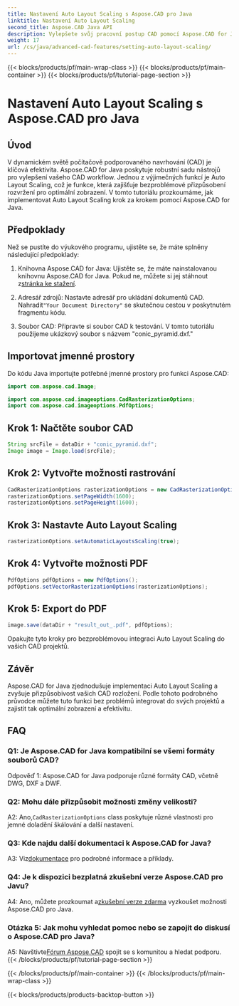 ```yaml
---
title: Nastavení Auto Layout Scaling s Aspose.CAD pro Java
linktitle: Nastavení Auto Layout Scaling
second_title: Aspose.CAD Java API
description: Vylepšete svůj pracovní postup CAD pomocí Aspose.CAD for Java. Tento podrobný průvodce představuje funkci Auto Layout Scaling, která zajišťuje optimální zobrazení a efektivitu. Stáhněte si knihovnu, postupujte podle výukového programu a proveďte revoluci ve svých CAD projektech.
weight: 17
url: /cs/java/advanced-cad-features/setting-auto-layout-scaling/
---
```


{{< blocks/products/pf/main-wrap-class >}}
{{< blocks/products/pf/main-container >}}
{{< blocks/products/pf/tutorial-page-section >}}

# Nastavení Auto Layout Scaling s Aspose.CAD pro Java

## Úvod

V dynamickém světě počítačově podporovaného navrhování (CAD) je klíčová efektivita. Aspose.CAD for Java poskytuje robustní sadu nástrojů pro vylepšení vašeho CAD workflow. Jednou z výjimečných funkcí je Auto Layout Scaling, což je funkce, která zajišťuje bezproblémové přizpůsobení rozvržení pro optimální zobrazení. V tomto tutoriálu prozkoumáme, jak implementovat Auto Layout Scaling krok za krokem pomocí Aspose.CAD for Java.

## Předpoklady

Než se pustíte do výukového programu, ujistěte se, že máte splněny následující předpoklady:

1.  Knihovna Aspose.CAD for Java: Ujistěte se, že máte nainstalovanou knihovnu Aspose.CAD for Java. Pokud ne, můžete si jej stáhnout z[stránka ke stažení](https://releases.aspose.com/cad/java/).

2.  Adresář zdrojů: Nastavte adresář pro ukládání dokumentů CAD. Nahradit`"Your Document Directory"` se skutečnou cestou v poskytnutém fragmentu kódu.

3. Soubor CAD: Připravte si soubor CAD k testování. V tomto tutoriálu použijeme ukázkový soubor s názvem "conic_pyramid.dxf."

## Importovat jmenné prostory

Do kódu Java importujte potřebné jmenné prostory pro funkci Aspose.CAD:

```java
import com.aspose.cad.Image;

import com.aspose.cad.imageoptions.CadRasterizationOptions;
import com.aspose.cad.imageoptions.PdfOptions;
```

## Krok 1: Načtěte soubor CAD

```java
String srcFile = dataDir + "conic_pyramid.dxf";
Image image = Image.load(srcFile);
```

## Krok 2: Vytvořte možnosti rastrování

```java
CadRasterizationOptions rasterizationOptions = new CadRasterizationOptions();
rasterizationOptions.setPageWidth(1600);
rasterizationOptions.setPageHeight(1600);
```

## Krok 3: Nastavte Auto Layout Scaling

```java
rasterizationOptions.setAutomaticLayoutsScaling(true);
```

## Krok 4: Vytvořte možnosti PDF

```java
PdfOptions pdfOptions = new PdfOptions();
pdfOptions.setVectorRasterizationOptions(rasterizationOptions);
```

## Krok 5: Export do PDF

```java
image.save(dataDir + "result_out_.pdf", pdfOptions);
```

Opakujte tyto kroky pro bezproblémovou integraci Auto Layout Scaling do vašich CAD projektů.

## Závěr

Aspose.CAD for Java zjednodušuje implementaci Auto Layout Scaling a zvyšuje přizpůsobivost vašich CAD rozložení. Podle tohoto podrobného průvodce můžete tuto funkci bez problémů integrovat do svých projektů a zajistit tak optimální zobrazení a efektivitu.

## FAQ

### Q1: Je Aspose.CAD for Java kompatibilní se všemi formáty souborů CAD?

Odpověď 1: Aspose.CAD for Java podporuje různé formáty CAD, včetně DWG, DXF a DWF.

### Q2: Mohu dále přizpůsobit možnosti změny velikosti?

 A2: Ano,`CadRasterizationOptions` class poskytuje různé vlastnosti pro jemné doladění škálování a další nastavení.

### Q3: Kde najdu další dokumentaci k Aspose.CAD for Java?

 A3: Viz[dokumentace](https://reference.aspose.com/cad/java/) pro podrobné informace a příklady.

### Q4: Je k dispozici bezplatná zkušební verze Aspose.CAD pro Javu?

 A4: Ano, můžete prozkoumat a[zkušební verze zdarma](https://releases.aspose.com/) vyzkoušet možnosti Aspose.CAD pro Java.

### Otázka 5: Jak mohu vyhledat pomoc nebo se zapojit do diskusí o Aspose.CAD pro Java?

A5: Navštivte[Fórum Aspose.CAD](https://forum.aspose.com/c/cad/19) spojit se s komunitou a hledat podporu.
{{< /blocks/products/pf/tutorial-page-section >}}

{{< /blocks/products/pf/main-container >}}
{{< /blocks/products/pf/main-wrap-class >}}

{{< blocks/products/products-backtop-button >}}
